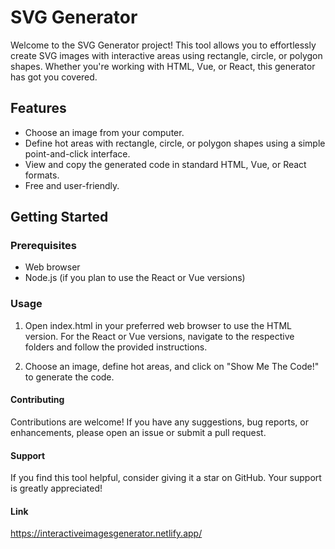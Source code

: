# SVG Generator

Welcome to the SVG Generator project! This tool allows you to effortlessly create SVG images with interactive areas using rectangle, circle, or polygon shapes. Whether you're working with HTML, Vue, or React, this generator has got you covered.

## Features

- Choose an image from your computer.
- Define hot areas with rectangle, circle, or polygon shapes using a simple point-and-click interface.
- View and copy the generated code in standard HTML, Vue, or React formats.
- Free and user-friendly.

## Getting Started

### Prerequisites

- Web browser
- Node.js (if you plan to use the React or Vue versions)

### Usage

1. Open index.html in your preferred web browser to use the HTML version. For the React or Vue versions, navigate to the respective folders and follow the provided instructions.

2. Choose an image, define hot areas, and click on "Show Me The Code!" to generate the code.

#### Contributing
Contributions are welcome! If you have any suggestions, bug reports, or enhancements, please open an issue or submit a pull request.

#### Support
If you find this tool helpful, consider giving it a star on GitHub. Your support is greatly appreciated!

#### Link
https://interactiveimagesgenerator.netlify.app/
